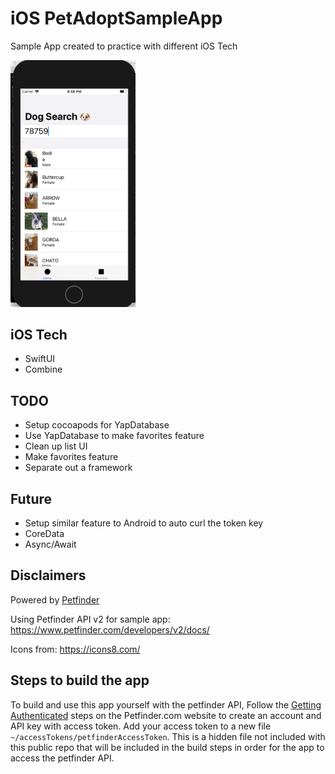 # iOS PetAdoptSampleApp
Sample App created to practice with different iOS Tech

<img src="./Screenshots/search.png" width="200"/>

## iOS Tech
* SwiftUI
* Combine

## TODO
* Setup cocoapods for YapDatabase
* Use YapDatabase to make favorites feature
* Clean up list UI
* Make favorites feature
* Separate out a framework

## Future
* Setup similar feature to Android to auto curl the token key
* CoreData
* Async/Await

## Disclaimers

Powered by [Petfinder](www.petfinder.com)

Using Petfinder API v2 for sample app:
https://www.petfinder.com/developers/v2/docs/

Icons from: https://icons8.com/

## Steps to build the app

To build and use this app yourself with the petfinder API,
Follow the [Getting Authenticated](https://www.petfinder.com/developers/v2/docs/) steps on the Petfinder.com website to create an account and API key with access token. 
Add your access token to a new file `~/accessTokens/petfinderAccessToken`. This is a hidden file not included with this public repo that will be included in the build steps in order for the app to access the petfinder API.
